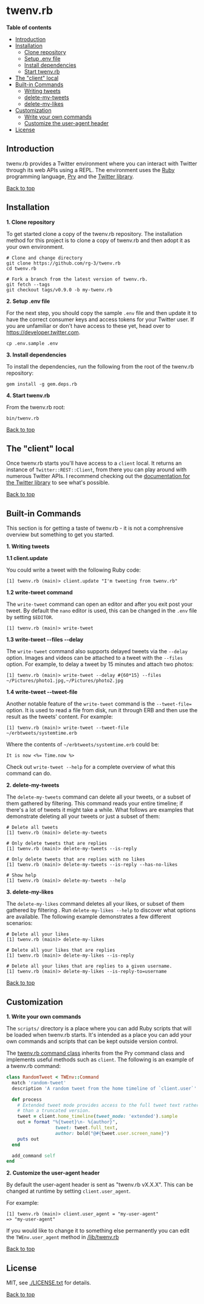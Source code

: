 # <a id='top'>twenv.rb</a>

**<a id='toc'>Table of contents</a>**

* [Introduction](#introduction)
* [Installation](#install)
  * [Clone repository](#install-clone)
  * [Setup .env file](#install-env)
  * [Install dependencies](#install-deps)
  * [Start twenv.rb](#install-start-twenv.rb)
* [The "client" local](#the-client-local)
* [Built-in Commands](#commands)
  * [Writing tweets](#commands-write-a-tweet)
  * [delete-my-tweets](#commands-delete-your-tweets)
  * [delete-my-likes](#commands-delete-your-likes)
* [Customization](#custom)
  * [Write your own commands](#custom-write-your-own-commands)
  * [Customize the user-agent header](#custom-customize-the-user-agent-header)
* [License](#license)

## <a id='introduction'> Introduction </a>


twenv.rb provides a Twitter environment where you can interact with Twitter
through its web APIs using a REPL. The environment uses the [Ruby](https://www.ruby-lang.org) programming language,
[Pry](https://github.com/pry/pry#top) and the [Twitter library](https://github.com/sferik/twitter).

[Back to top](#top)

## <a id='install'> Installation </a>

**<a id='install-clone'> 1. Clone repository </a>**

To get started clone a copy of the twenv.rb repository.
The installation method for this project is to clone a copy of twenv.rb and
then adopt it as your own environment.

    # Clone and change directory
    git clone https://github.com/rg-3/twenv.rb
    cd twenv.rb

    # Fork a branch from the latest version of twenv.rb.
    git fetch --tags
    git checkout tags/v0.9.0 -b my-twenv.rb


**2. <a id='install-env'>Setup .env file</a>**

For the next step, you should copy the sample `.env` file and then update it to
have the correct consumer keys and access tokens for your Twitter user. If you
are unfamiliar or don't have access to these yet, head over to https://developer.twitter.com.

	cp .env.sample .env


**3. <a id='install-deps'>Install dependencies</a>**

To install the dependencies, run the following from the root of the twenv.rb repository:

	gem install -g gem.deps.rb


**4. <a id='install-start-twenv.rb'>Start twenv.rb</a>**

From the twenv.rb root:

	bin/twenv.rb

[Back to top](#top)

## <a id='the-client-local'>The "client" local</a>

Once twenv.rb starts you'll have access to a `client` local. It returns an instance
of `Twitter::REST::Client`, from there you can play around with numerous
Twitter APIs. I recommend checking out the [documentation for the Twitter library](https://www.rubydoc.info/gems/twitter)
to see what's possible.

[Back to top](#top)

## <a id='commands'> Built-in Commands </a>

This section is for getting a taste of twenv.rb - it is not a comphrensive overview
but something to get you started.

**<a id='commands-write-a-tweet'> 1. Writing tweets </a>**

**1.1 client.update**

You could write a tweet with the following Ruby code:

    [1] twenv.rb (main)> client.update "I'm tweeting from twenv.rb"

**1.2 write-tweet command**

The `write-tweet` command can open an editor and after you exit post
your tweet. By default the `nano` editor is used, this can be changed
in the `.env` file by setting `$EDITOR`.

    [1] twenv.rb (main)> write-tweet

**1.3 write-tweet --files --delay**

The `write-tweet` command also supports delayed tweets via the `--delay` option.
Images and videos can be attached to a tweet with the `--files` option. For example,
to delay a tweet by 15 minutes and attach two photos:

    [1] twenv.rb (main)> write-tweet --delay #{60*15} --files ~/Pictures/photo1.jpg,~/Pictures/photo2.jpg

**1.4 write-tweet --tweet-file**

Another notable feature of the `write-tweet` command is the `--tweet-file=` option.
It is used to read a file from disk, run it through ERB and then use the result as
the tweets' content. For example:

    [1] twenv.rb (main)> write-tweet --tweet-file ~/erbtweets/systemtime.erb

Where the contents of `~/erbtweets/systemtime.erb` could be:

```erb
It is now <%= Time.now %>
```

Check out `write-tweet --help` for a complete overview of what this command can do.

__<a id='commands-delete-your-tweets'> 2. delete-my-tweets</a>__

The `delete-my-tweets` command can delete all your tweets, or a subset
of them gathered by filtering. This command reads  your entire timeline; if
there's a lot of tweets it might take a while. What follows are examples that
demonstrate deleting all your tweets or just a subset of them:

    # Delete all tweets
    [1] twenv.rb (main)> delete-my-tweets

    # Only delete tweets that are replies
    [1] twenv.rb (main)> delete-my-tweets --is-reply

    # Only delete tweets that are replies with no likes
    [1] twenv.rb (main)> delete-my-tweets --is-reply --has-no-likes

    # Show help
    [1] twenv.rb (main)> delete-my-tweets --help

__<a id='commands-delete-your-likes'> 3. delete-my-likes</a>__

The `delete-my-likes` command deletes all your likes, or subset of them gathered
by filtering . Run `delete-my-likes --help` to discover what options are
available. The following example demonstrates a few different scenarios:

    # Delete all your likes
    [1] twenv.rb (main)> delete-my-likes

    # Delete all your likes that are replies
    [1] twenv.rb (main)> delete-my-likes --is-reply

    # Delete all your likes that are replies to a given username.
    [1] twenv.rb (main)> delete-my-likes --is-reply-to=username

[Back to top](#top)

## <a id='custom'>Customization</a>

**1. <a id='custom-write-your-own-commands'>Write your own commands</a>**

The `scripts/` directory is a place where you can add Ruby scripts that will be
loaded when twenv.rb starts. It's intended as a place you can add your own
commands and scripts that can be kept outside version control.

The [twenv.rb command class](https://github.com/rg-3/tenv.rb/blob/master/lib/twenv/command.rb)
inherits from the Pry command class and implements useful methods such as `client`. The following
is an example of a twenv.rb command:

```ruby
class RandomTweet < TWEnv::Command
  match 'random-tweet'
  description 'A random tweet from the home timeline of `client.user`'

  def process
    # Extended tweet mode provides access to the full tweet text rather
    # than a truncated version.
    tweet = client.home_timeline(tweet_mode: 'extended').sample
    out = format "%{tweet}\n- %{author}",
                  tweet: tweet.full_text,
                  author: bold("@#{tweet.user.screen_name}")
    puts out
  end

  add_command self
end
```

**2. <a id='custom-customize-the-user-agent-header'>Customize the user-agent header</a>**

By default the user-agent header is sent as "twenv.rb vX.X.X".
This can be changed at runtime by setting `client.user_agent`.

For example:

    [1] twenv.rb (main)> client.user_agent = "my-user-agent"
    => "my-user-agent"

If you would like to change it to something else permanently you
can edit the `TWEnv.user_agent` method in [/lib/twenv.rb](https://github.com/rg-3/twenv.rb/blob/master/lib/twenv.rb)

[Back to top](#top)


## <a id='license'>License</a>

MIT, see [./LICENSE.txt](./LICENSE.txt) for details.

[Back to top](#top)
